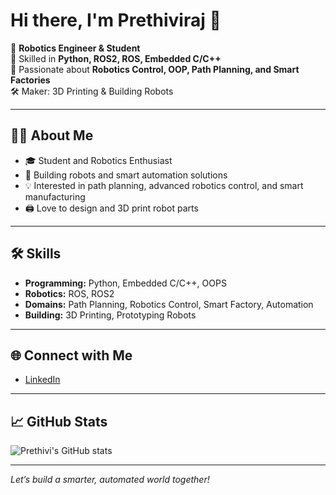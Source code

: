 # Hi there, I'm Prethiviraj 👋

🚀 **Robotics Engineer & Student**  
🔧 Skilled in **Python, ROS2, ROS, Embedded C/C++**  
🤖 Passionate about **Robotics Control, OOP, Path Planning, and Smart Factories**  
🛠️ Maker: 3D Printing & Building Robots

---

## 👨‍💻 About Me

- 🎓 Student and Robotics Enthusiast
- 🤖 Building robots and smart automation solutions
- 💡 Interested in path planning, advanced robotics control, and smart manufacturing
- 🖨️ Love to design and 3D print robot parts

---

## 🛠️ Skills

- **Programming:** Python, Embedded C/C++, OOPS
- **Robotics:** ROS, ROS2
- **Domains:** Path Planning, Robotics Control, Smart Factory, Automation
- **Building:** 3D Printing, Prototyping Robots

---

## 🌐 Connect with Me

- [LinkedIn](https://www.linkedin.com/in/prethiviraj)

---

## 📈 GitHub Stats

<!-- Replace with your actual GitHub stats if you want -->
![Prethivi's GitHub stats](https://github-readme-stats.vercel.app/api?username=Prethivi1608&show_icons=true&theme=radical)

---

*Let’s build a smarter, automated world together!*
